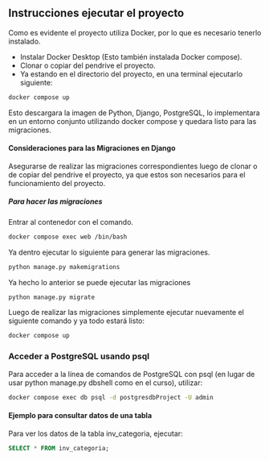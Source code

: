 ## Instrucciones ejecutar el proyecto

Como es evidente el proyecto utiliza Docker, por lo que es necesario tenerlo instalado.
 - Instalar Docker Desktop (Esto también instalada Docker compose).
 - Clonar o copiar del pendrive el proyecto.
 - Ya estando en el directorio del proyecto, en una terminal ejecutarlo siguiente:

```bash 
docker compose up
```

Esto descargara la imagen de Python, Django, PostgreSQL, lo implementara en un entorno conjunto utilizando docker compose y quedara listo para las migraciones.
#### Consideraciones para las Migraciones en Django

Asegurarse de realizar las migraciones correspondientes luego de clonar o de copiar del pendrive el proyecto, ya que estos son necesarios para el funcionamiento del proyecto.

##### Para hacer las migraciones
Entrar al contenedor con el comando.

```bash 
docker compose exec web /bin/bash
```

Ya dentro ejecutar lo siguiente para generar las migraciones.

```python
python manage.py makemigrations
```

Ya hecho lo anterior se puede ejecutar las migraciones 

```python
python manage.py migrate
```

Luego de realizar las migraciones simplemente ejecutar nuevamente el siguiente comando y ya todo estará listo:

```bash 
docker compose up
```

### Acceder a PostgreSQL usando psql
Para acceder a la línea de comandos de PostgreSQL con psql (en lugar de usar python manage.py dbshell como en el curso), utilizar:

```bash
docker compose exec db psql -d postgresdbProject -U admin
```

#### Ejemplo para consultar datos de una tabla
Para ver los datos de la tabla inv_categoria, ejecutar:

```sql
SELECT * FROM inv_categoria;
```

